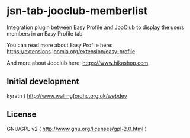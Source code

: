 # jsn-tab-jooclub-memberlist
Integration plugin between Easy Profile and JooClub to display the users members in an Easy Profile tab

You can read more about Easy Profile here: https://extensions.joomla.org/extension/easy-profile

And more about Jooclub here: https://www.hikashop.com

## Initial development 
kyratn ( http://www.wallingfordhc.org.uk/webdev

## License
GNU/GPL v2 ( http://www.gnu.org/licenses/gpl-2.0.html )
